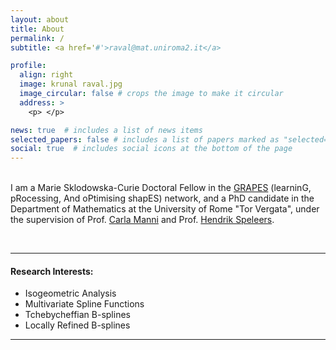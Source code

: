 ```yaml
---
layout: about
title: About
permalink: /
subtitle: <a href='#'>raval@mat.uniroma2.it</a>

profile:
  align: right
  image: krunal raval.jpg
  image_circular: false # crops the image to make it circular
  address: >
    <p> </p>

news: true  # includes a list of news items
selected_papers: false # includes a list of papers marked as "selected={true}"
social: true  # includes social icons at the bottom of the page
---
```


\
I am a Marie Sklodowska-Curie Doctoral Fellow in the [GRAPES](http://grapes-network.eu/) (learninG, pRocessing, And oPtimising shapES) network, and a PhD candidate in the Department of Mathematics at the University of Rome "Tor Vergata", under the supervision of Prof. [Carla Manni](http://www.mat.uniroma2.it/~manni/home_ing.html) and Prof. [Hendrik Speleers](https://www.mat.uniroma2.it/~speleers/).

<br>

***
#### Research Interests: 
  - Isogeometric Analysis
  - Multivariate Spline Functions
  - Tchebycheffian B-splines
  - Locally Refined B-splines

***
